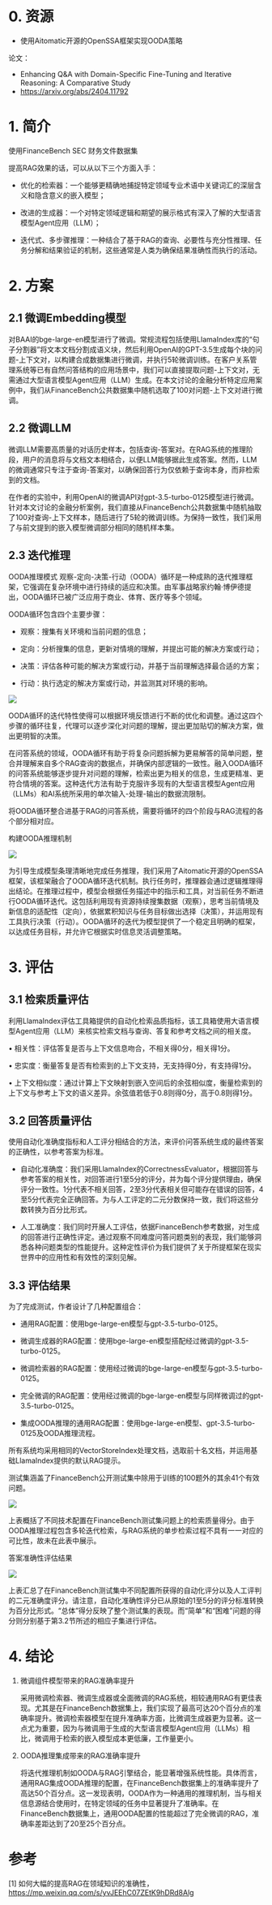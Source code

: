 # 0. 资源

- 使用Aitomatic开源的OpenSSA框架实现OODA策略

论文：
- Enhancing Q&A with Domain-Specific Fine-Tuning and Iterative Reasoning: A Comparative Study
- https://arxiv.org/abs/2404.11792


# 1. 简介

使用FinanceBench SEC 财务文件数据集

提高RAG效果的话，可以从以下三个方面入手：

- 优化的检索器：一个能够更精确地捕捉特定领域专业术语中关键词汇的深层含义和隐含意义的嵌入模型；

- 改进的生成器：一个对特定领域逻辑和期望的展示格式有深入了解的大型语言模型Agent应用（LLM）；

- 迭代式、多步骤推理：一种结合了基于RAG的查询、必要性与充分性推理、任务分解和结果验证的机制，这些通常是人类为确保结果准确性而执行的活动。

# 2. 方案

## 2.1 微调Embedding模型

对BAAI的bge-large-en模型进行了微调。常规流程包括使用LlamaIndex库的“句子分割器”将文本文档分割成语义块，然后利用OpenAI的GPT-3.5生成每个块的问题-上下文对，以构建合成数据集进行微调，并执行5轮微调训练。在客户关系管理系统等已有自然问答结构的应用场景中，我们可以直接提取问题-上下文对，无需通过大型语言模型Agent应用（LLM）生成。在本文讨论的金融分析特定应用案例中，我们从FinanceBench公共数据集中随机选取了100对问题-上下文对进行微调。

## 2.2 微调LLM

微调LLM需要高质量的对话历史样本，包括查询-答案对。在RAG系统的推理阶段，用户的消息将与文档文本相结合，以便LLM能够据此生成答案。然而，LLM的微调通常只专注于查询-答案对，以确保回答行为仅依赖于查询本身，而非检索到的文档。

在作者的实验中，利用OpenAI的微调API对gpt-3.5-turbo-0125模型进行微调。针对本文讨论的金融分析案例，我们直接从FinanceBench公共数据集中随机抽取了100对查询-上下文样本，随后进行了5轮的微调训练。为保持一致性，我们采用了与前文提到的嵌入模型微调部分相同的随机样本集。

## 2.3 迭代推理

OODA推理模式
观察-定向-决策-行动（OODA）循环是一种成熟的迭代推理框架，它强调在复杂环境中进行持续的适应和决策。由军事战略家约翰·博伊德提出，OODA循环已被广泛应用于商业、体育、医疗等多个领域。

OODA循环包含四个主要步骤：

- 观察：搜集有关环境和当前问题的信息；

- 定向：分析搜集的信息，更新对情境的理解，并提出可能的解决方案或行动；

- 决策：评估各种可能的解决方案或行动，并基于当前理解选择最合适的方案；

- 行动：执行选定的解决方案或行动，并监测其对环境的影响。

![](.01_金融RAG研究_微调及流程优化_images/OODA模式.png)

OODA循环的迭代特性使得可以根据环境反馈进行不断的优化和调整。通过这四个步骤的循环往复，代理可以逐步深化对问题的理解，提出更加贴切的解决方案，做出更明智的决策。

在问答系统的领域，OODA循环有助于将复杂问题拆解为更易解答的简单问题，整合并理解来自多个RAG查询的数据点，并确保内部逻辑的一致性。融入OODA循环的问答系统能够逐步提升对问题的理解，检索出更为相关的信息，生成更精准、更符合情境的答案。这种迭代方法有助于克服许多现有的大型语言模型Agent应用（LLMs）和AI系统所采用的单次输入-处理-输出的数据流限制。

将OODA循环整合进基于RAG的问答系统，需要将循环的四个阶段与RAG流程的各个部分相对应。

构建OODA推理机制

![](.01_金融RAG研究_微调及流程优化_images/构建OODA模式.png)

为引导生成模型条理清晰地完成任务推理，我们采用了Aitomatic开源的OpenSSA框架，该框架融合了OODA循环迭代机制。执行任务时，推理器会通过逻辑推理得出结论。在推理过程中，模型会根据任务描述中的指示和工具，对当前任务不断进行OODA循环迭代。这包括利用现有资源持续搜集数据（观察），思考当前情境及新信息的适配性（定向），依据累积知识与任务目标做出选择（决策），并运用现有工具执行决策（行动）。OODA循环的迭代为模型提供了一个稳定且明确的框架，以达成任务目标，并允许它根据实时信息灵活调整策略。

# 3. 评估

## 3.1 检索质量评估

利用LlamaIndex评估工具箱提供的自动化检索品质指标，该工具箱使用大语言模型Agent应用（LLM）来核实检索文档与查询、答复和参考文档之间的相关度。

• 相关性：评估答复是否与上下文信息吻合，不相关得0分，相关得1分。

• 忠实度：衡量答复是否有检索到的上下文支持，无支持得0分，有支持得1分。

• 上下文相似度：通过计算上下文映射到嵌入空间后的余弦相似度，衡量检索到的上下文与参考上下文的语义差异。余弦值若低于0.8则得0分，高于0.8则得1分。

## 3.2 回答质量评估

使用自动化准确度指标和人工评分相结合的方法，来评价问答系统生成的最终答案的正确性，以参考答案为标准。

- 自动化准确度：我们采用LlamaIndex的CorrectnessEvaluator，根据回答与参考答案的相关性，对回答进行1至5分的评分，并为每个评分提供理由，确保评分一致性。1分代表不相关回答，2至3分代表相关但可能存在错误的回答，4至5分代表完全正确回答。为与人工评定的二元分数保持一致，我们将这些分数转换为百分比形式。

- 人工准确度：我们同时开展人工评估，依据FinanceBench参考数据，对生成的回答进行正确性评定。通过观察不同难度问答问题类别的表现，我们能够洞悉各种问题类型的性能提升。这种定性评价为我们提供了关于所提框架在现实世界中的应用性和有效性的深刻见解。

## 3.3 评估结果

为了完成测试，作者设计了几种配置组合：

- 通用RAG配置：使用bge-large-en模型与gpt-3.5-turbo-0125。

- 微调生成器的RAG配置：使用bge-large-en模型搭配经过微调的gpt-3.5-turbo-0125。

- 微调检索器的RAG配置：使用经过微调的bge-large-en模型与gpt-3.5-turbo-0125。

- 完全微调的RAG配置：使用经过微调的bge-large-en模型与同样微调过的gpt-3.5-turbo-0125。

- 集成OODA推理的通用RAG配置：使用bge-large-en模型、gpt-3.5-turbo-0125及OODA推理流程。

所有系统均采用相同的VectorStoreIndex处理文档，选取前十名文档，并运用基础LlamaIndex提供的默认RAG提示。

测试集涵盖了FinanceBench公开测试集中除用于训练的100题外的其余41个有效问题。

![](.01_金融RAG研究_微调及流程优化_images/评测结果.png)

上表概括了不同技术配置在FinanceBench测试集问题上的检索质量得分。由于OODA推理过程包含多轮迭代检索，与RAG系统的单步检索过程不具有一一对应的可比性，故未在此表中展示。

答案准确性评估结果

![](.01_金融RAG研究_微调及流程优化_images/答案评估结果.png)

上表汇总了在FinanceBench测试集中不同配置所获得的自动化评分以及人工评判的二元准确度评分。请注意，自动化准确性评分已从原始的1至5分的评分标准转换为百分比形式。“总体”得分反映了整个测试集的表现。而“简单”和“困难”问题的得分则分别基于第3.2节所述的相应子集进行评估。

# 4. 结论

1. 微调组件模型带来的RAG准确率提升

   采用微调检索器、微调生成器或全面微调的RAG系统，相较通用RAG有更佳表现。尤其是在FinanceBench数据集上，我们实现了最高可达20个百分点的准确率提升。微调检索器模型在提升准确率方面，比微调生成器更为显著。这一点尤为重要，因为与微调用于生成的大型语言模型Agent应用（LLMs）相比，微调用于检索的嵌入模型成本更低廉，工作量更小。

2. OODA推理集成带来的RAG准确率提升

   将迭代推理机制如OODA与RAG引擎结合，能显著增强系统性能。具体而言，通用RAG集成OODA推理的配置，在FinanceBench数据集上的准确率提升了高达50个百分点。这一发现表明，OODA作为一种通用的推理机制，当与相关信息源结合使用时，在特定领域的任务中显著提升了准确率。在FinanceBench数据集上，通用OODA配置的性能超过了完全微调的RAG，准确率差距达到了20至25个百分点。

# 参考

[1] 如何大幅的提高RAG在领域知识的准确性，https://mp.weixin.qq.com/s/yvJEEhC07ZEtK9hDRd8Alg